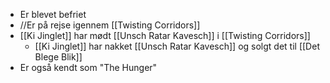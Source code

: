 - Er blevet befriet
- //Er på rejse igennem [[Twisting Corridors]]
- [[Ki Jinglet]] har mødt [[Unsch Ratar Kavesch]] i [[Twisting Corridors]]
	- [[Ki Jinglet]] har nakket [[Unsch Ratar Kavesch]] og solgt det til [[Det Blege Blik]]
- Er også kendt som "The Hunger"